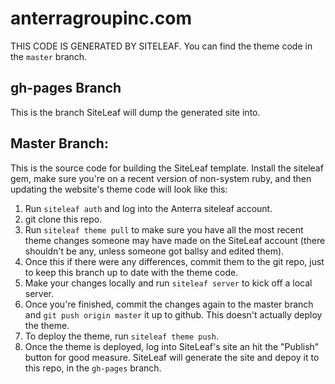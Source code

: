 anterragroupinc.com
===================

THIS CODE IS GENERATED BY SITELEAF. You can find the theme code in the `master` branch.

## gh-pages Branch

This is the branch SiteLeaf will dump the generated site into.

## Master Branch:

This is the source code for building the SiteLeaf template. Install the siteleaf gem, make sure you're on a recent version of non-system ruby, and then updating the website's theme code will look like this:

1. Run `siteleaf auth` and log into the Anterra siteleaf account.
2. git clone this repo.
3. Run `siteleaf theme pull` to make sure you have all the most recent theme changes someone may have made on the SiteLeaf account (there shouldn't be any, unless someone got ballsy and edited them).
3. Once this if there were any differences, commit them to the git repo, just to keep this branch up to date with the theme code. 
4. Make your changes locally and run `siteleaf server` to kick off a local server.
5. Once you're finished, commit the changes again to the master branch and `git push origin master` it up to github. This doesn't actually deploy the theme. 
6. To deploy the theme, run `siteleaf theme push`.
7. Once the theme is deployed, log into SiteLeaf's site an hit the "Publish" button for good measure. SiteLeaf will generate the site and depoy it to this repo, in the `gh-pages` branch.
